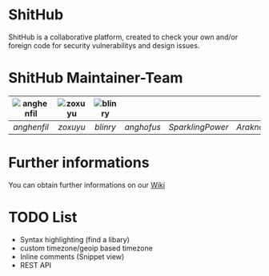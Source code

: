 # ShitHub
ShitHub is a collaborative platform, created to check your own and/or foreign code for security vulnerabilitys and design issues.

# ShitHub Maintainer-Team
|![anghenfil](https://avatars2.githubusercontent.com/u/9025415?s=100)|![zoxuyu](https://avatars3.githubusercontent.com/u/21335202?s=100)|![blinry](https://avatars0.githubusercontent.com/u/81277?s=100)| | | |
|:-:|:-:|:-:|:-:|:-:|:-:|
|*anghenfil*|*zoxuyu*|*blinry*|*anghofus*|*SparklingPower*|*Araknor99*|


 

# Further informations
You can obtain further informations on our [Wiki](../../wiki/)

# TODO List
- Syntax highlighting (find a libary)
- custom timezone/geoip based timezone
- Inline comments (Snippet view)
- REST API